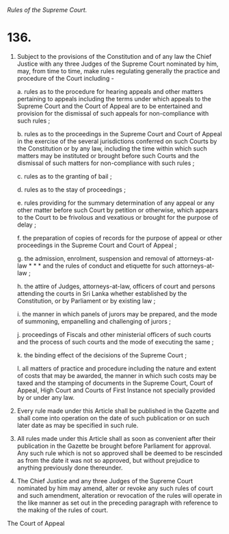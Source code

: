 *Rules of the Supreme Court.*

# 136.

1. Subject to the provisions of the Constitution and of any law the Chief Justice with any three Judges of the Supreme Court nominated by him, may, from time to time, make rules regulating generally the practice and procedure of the Court including -

    a. rules as to the procedure for hearing appeals and other matters pertaining to appeals including the terms under which appeals to the Supreme Court and the Court of Appeal are to be entertained and provision for the dismissal of such appeals for non-compliance with such rules ;

    b. rules as to the proceedings in the Supreme Court and Court of Appeal in the exercise of the several jurisdictions conferred on such Courts by the Constitution or by any law, including the time within which such matters may be instituted or brought before such Courts and the dismissal of such matters for non-compliance with such rules ;

    c. rules as to the granting of bail ;

    d. rules as to the stay of proceedings ;

    e. rules providing for the summary determination of any appeal or any other matter before such Court by petition or otherwise, which appears to the Court to be frivolous and vexatious or brought for the purpose of delay ;

    f. the preparation of copies of records for the purpose of appeal or other proceedings in the Supreme Court and Court of Appeal ;

    g. the admission, enrolment, suspension and removal of attorneys-at-law  * * *   and the rules of conduct and etiquette for such attorneys-at-law ;

    h. the attire of Judges, attorneys-at-law, officers of court and persons attending the courts in Sri Lanka whether established by the Constitution, or by Parliament or by existing law ;

    i. the manner in which panels of jurors may be prepared, and the mode of summoning, empanelling and challenging of jurors ;

    j. proceedings of Fiscals and other ministerial officers of such courts and the process of such courts and the mode of executing the same ;

    k. the binding effect of the decisions of the Supreme Court ;

    l. all matters of practice and procedure including the nature and extent of costs that may be awarded, the manner in which such costs may be taxed and the stamping of documents in the Supreme Court, Court of Appeal, High Court and Courts of First Instance not specially provided by or under any law.

2. Every rule made under this Article shall be published in the Gazette and shall come into operation on the date of such publication or on such later date as may be specified in such rule.

3. All rules made under this Article shall as soon as convenient after their publication in the Gazette be brought before Parliament for approval. Any such rule which is not so approved shall be deemed to be rescinded as from the date it was not so approved, but without prejudice to anything previously done thereunder.

4. The Chief Justice and any three Judges of the Supreme Court nominated by him may amend, alter or revoke any such rules of court and such amendment, alteration or revocation of the rules will operate in the like manner as set out in the preceding paragraph with reference to the making of the rules of court.

The Court of Appeal